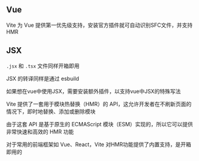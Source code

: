 ## Vue

Vite 为 Vue 提供第一优先级支持，安装官方插件就可自动识别SFC文件，并支持HMR



## JSX

`.jsx` 和 `.tsx` 文件同样开箱即用

JSX 的转译同样是通过 esbuild

如果想在vue中使用JSX，需要安装额外插件，以支持vue中JSX的特殊写法



Vite 提供了一套用于模块热替换（HMR）的 API，这允许开发者在不刷新页面的情况下，即时地替换、添加或删除模块

由于这套 API 是基于原生的 ECMAScript 模块（ESM）实现的，所以它可以提供非常快速和高效的 HMR 功能

对于常用的前端框架如 Vue、React，Vite 对HMR功能提供了内置支持，是开箱即用的